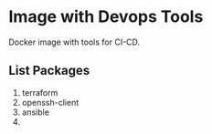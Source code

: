 # Image with Devops Tools

Docker image with tools for CI-CD.

## List Packages

1. terraform
2. openssh-client
3. ansible
4. 

